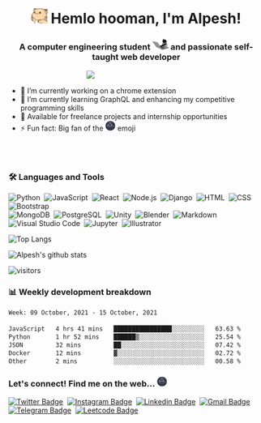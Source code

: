 <h1 align="center"><img src="./Assets/hi.gif" width="32" />&nbsp;Hemlo hooman, I'm Alpesh!</h1>


<h3 align="center">A computer engineering student&nbsp;<img src="./Assets/hihi.gif" width="32" /> and passionate self-taught web developer</h3>

<a href="https://www.youtube.com/watch?v=kO8x8eoU3L4">
    <img align="right" width="350"  src="./Assets/haha.gif" />
</a>
<br/>

- 🔭 I’m currently working on a chrome extension<br/>
- 🌱 I’m currently learning GraphQL and enhancing my competitive programming skills<br/>
- 💬 Available for freelance projects and internship opportunities<br/>
- ⚡ Fun fact: Big fan of the&nbsp;<img width="20"  src="./Assets/moon.png" /> emoji

<br/><br/>

### 🛠️&nbsp;Languages and Tools

![Python](https://img.shields.io/badge/-Python-black?style=plastic&logo=python)&nbsp;
![JavaScript](https://img.shields.io/badge/-JavaScript-black?style=plastic&logo=javascript)&nbsp;
![React](https://img.shields.io/badge/-React-black?style=plastic&logo=react)&nbsp;
![Node.js](https://img.shields.io/badge/-Node.js-black?style=plastic&logo=node.js)&nbsp;
![Django](https://img.shields.io/badge/-Django-black?style=plastic&logo=Django)&nbsp;
![HTML](https://img.shields.io/badge/-HTML-black?style=plastic&logo=HTML5)&nbsp;
![CSS](https://img.shields.io/badge/-CSS-black?style=plastic&logo=CSS3&logoColor=1572B6)&nbsp;
![Bootstrap](https://img.shields.io/badge/-Bootstrap-black?style=plastic&logo=bootstrap&logoColor=563D7C)&nbsp;\
![MongoDB](https://img.shields.io/badge/-MongoDB-black?style=plastic&logo=MongoDB)&nbsp;
![PostgreSQL](https://img.shields.io/badge/-PostgreSQL-black?style=plastic&logo=PostgreSQL)&nbsp;
![Unity](https://img.shields.io/badge/-Unity-black?style=plastic&logo=Unity)&nbsp;
![Blender](https://img.shields.io/badge/-Blender-black?style=plastic&logo=Blender)&nbsp;
![Markdown](https://img.shields.io/badge/-Markdown-black?style=plastic&logo=markdown)&nbsp;
![Visual Studio Code](https://img.shields.io/badge/-Visual%20Studio%20Code-black?style=plastic&logo=visual-studio-code&logoColor=007ACC)&nbsp;
![Jupyter](https://img.shields.io/badge/-Jupyter-black?style=plastic&logo=Jupyter)&nbsp;
![Illustrator](https://img.shields.io/badge/-Illustrator-black?style=plastic&logo=adobe-illustrator)&nbsp;


![Top Langs](https://github-readme-stats.vercel.app/api/top-langs/?username=alpeshyadav&theme=midnight-purple&hide_border=true)

![Alpesh's github stats](https://github-readme-stats.vercel.app/api?username=alpeshyadav&theme=midnight-purple&show_icons=true&count_private=true&hide_border=true&include_all_commits=true)


![visitors](https://visitor-badge.glitch.me/badge?page_id=alpeshyadav)

### 📊&nbsp;Weekly development breakdown
<!--START_SECTION:waka-->
```text
Week: 09 October, 2021 - 15 October, 2021

JavaScript   4 hrs 41 mins   ████████████████░░░░░░░░░   63.63 % 
Python       1 hr 52 mins    ██████▒░░░░░░░░░░░░░░░░░░   25.54 % 
JSON         32 mins         ██░░░░░░░░░░░░░░░░░░░░░░░   07.42 % 
Docker       12 mins         ▓░░░░░░░░░░░░░░░░░░░░░░░░   02.72 % 
Other        2 mins          ░░░░░░░░░░░░░░░░░░░░░░░░░   00.58 % 
```
<!--END_SECTION:waka-->

### Let's connect! Find me on the web...&nbsp;<img width="20"  src="./Assets/moon.png" />

[![Twitter Badge](https://img.shields.io/badge/-@ihsepla-1DA1F2?style=plastic-square&logo=twitter&logoColor=white&link=https://twitter.com/ihsepla)](https://twitter.com/ihsepla)&nbsp;
[![Instagram Badge](https://img.shields.io/badge/-alpesh__yadav-E4405F?style=plastic-square&&logo=Instagram&logoColor=purple&link=https://www.instagram.com/alpesh__yadav)](https://www.instagram.com/alpesh__yadav)&nbsp;
[![Linkedin Badge](https://img.shields.io/badge/-alpeshyadav-0077B5?style=plastic-square&logo=Linkedin&link=https://www.linkedin.com/in/alpeshyadav)](https://www.linkedin.com/in/alpeshyadav)&nbsp;
[![Gmail Badge](https://img.shields.io/badge/-alpeshyadav2518-D14836?style=plastic-square&logo=Gmail&logoColor=darkred&link=mailto:alpeshyadav@gmail.com)](mailto:alpeshyadav@gmail.com)&nbsp;
[![Telegram Badge](https://img.shields.io/badge/-alpeshyadav-2ebaff?style=plastic-square&logo=Telegram&link=https://t.me/alpeshyadav)](https://t.me/alpeshyadav)&nbsp;
[![Leetcode Badge](https://img.shields.io/badge/-alpeshyadav-%23FFA116?style=plastic-square&logo=Leetcode&logoColor=brown&link=https://www.leetcode.com/alpeshyadav)](https://www.leetcode.com/alpeshyadav)
